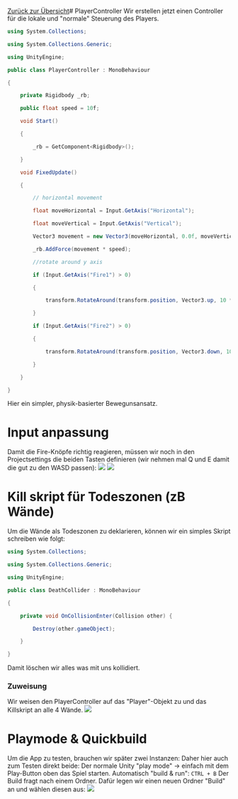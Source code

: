 [Zurück zur Übersicht](0_Tutorial%20Intro.md)# PlayerController
Wir erstellen jetzt einen Controller für die lokale und "normale" Steuerung des Players.

```cs
using System.Collections;

using System.Collections.Generic;

using UnityEngine;

public class PlayerController : MonoBehaviour

{

    private Rigidbody _rb;

    public float speed = 10f;

    void Start()

    {

        _rb = GetComponent<Rigidbody>();

    }

    void FixedUpdate()

    {

        // horizontal movement

        float moveHorizontal = Input.GetAxis("Horizontal");

        float moveVertical = Input.GetAxis("Vertical");

        Vector3 movement = new Vector3(moveHorizontal, 0.0f, moveVertical);

        _rb.AddForce(movement * speed);

        //rotate around y axis

        if (Input.GetAxis("Fire1") > 0)

        {

            transform.RotateAround(transform.position, Vector3.up, 10 * speed * Time.deltaTime);

        }

        if (Input.GetAxis("Fire2") > 0)

        {

            transform.RotateAround(transform.position, Vector3.down, 10 * speed * Time.deltaTime);

        }

    }

}
```
Hier ein simpler, physik-basierter Bewegunsansatz.
# Input anpassung
Damit die Fire-Knöpfe richtig reagieren, müssen wir noch in den Projectsettings die beiden Tasten definieren (wir nehmen mal Q und E damit die gut zu den WASD passen):
![](attachments/Pasted%20image%2020220831174856.png)
![](attachments/Pasted%20image%2020220831174958.png)

# Kill skript für Todeszonen (zB Wände)
Um die Wände als Todeszonen zu deklarieren, können wir ein simples Skript schreiben wie folgt:
```cs
using System.Collections;

using System.Collections.Generic;

using UnityEngine;

public class DeathCollider : MonoBehaviour

{

    private void OnCollisionEnter(Collision other) {

        Destroy(other.gameObject);

    }

}
```
Damit löschen wir alles  was mit uns kollidiert.

### Zuweisung
Wir weisen den PlayerController auf das "Player"-Objekt zu und das Killskript an alle 4 Wände.
![](attachments/Pasted%20image%2020220831174332.png)


# Playmode & Quickbuild
Um die App zu testen, brauchen wir später zwei Instanzen: Daher hier auch zum Testen direkt beide:
Der normale Unity "play mode" -> einfach mit dem Play-Button oben das Spiel starten.
Automatisch "build & run": `CTRL + B`
Der Build fragt nach einem Ordner. Dafür legen wir einen neuen Ordner "Build" an und wählen diesen aus:
![](attachments/Pasted%20image%2020220831174634.png)


